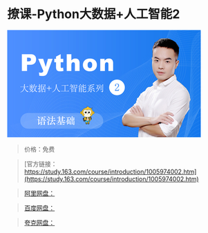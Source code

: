 # 撩课-Python大数据+人工智能2

![img](../../../assets/study163/free/bd42fd5266f244f59ab181669878a9aa.jpg)

> 价格：免费

> [官方链接：https://study.163.com/course/introduction/1005974002.htm](https://study.163.com/course/introduction/1005974002.htm)

> [阿里网盘：]()

> [百度网盘：]()

> [夸克网盘：]()
